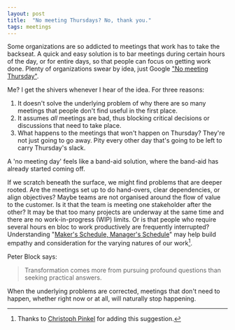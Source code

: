 ```yaml
---
layout: post
title:  "No meeting Thursdays? No, thank you."
tags: meetings
---
```

Some organizations are so addicted to meetings that work has to take the backseat.
A quick and easy solution is to bar meetings during certain hours of the day,
or for entire days, so that people can focus on getting work done.
Plenty of organizations swear by idea, just Google ["No meeting Thursday"](https://www.google.com/search?q=no+meeting+thursday).

Me? I get the shivers whenever I hear of the idea. For three reasons:

1. It doesn't solve the underlying problem of why there are so many meetings that people don't find useful in the first place.
2. It assumes *all* meetings are bad, thus blocking critical decisions or discussions that need to take place.
3. What happens to the meetings that won't happen on Thursday? They're not just going to go away. Pity every other day that's going to be left to carry Thursday's slack.

A 'no meeting day' feels like a band-aid solution,
where the band-aid has already started coming off.

If we scratch beneath the surface, we might find 
problems that are deeper rooted. 
Are the meetings set up to do hand-overs, clear dependencies, or align objectives?
Maybe teams are not organised around the flow of value to the customer.
Is it that the team is meeting one stakeholder after the other?
It may be that too many projects are underway at the same time
and there are no work-in-progress (WIP) limits.
Or is that people who require several hours en bloc
to work productively are frequently interrupted?
Understanding "[Maker's Schedule, Manager's Schedule](http://www.paulgraham.com/makersschedule.html)"
may help build empathy and consideration
for the varying natures of our work[^1].

Peter Block says:

> Transformation comes more from pursuing profound questions than seeking practical answers.

When the underlying problems are corrected,
meetings that don't need to happen, whether right now or at all,
will naturally stop happening.

[^1]: Thanks to [Christoph Pinkel](https://www.linkedin.com/in/christophpinkel) for adding this suggestion.